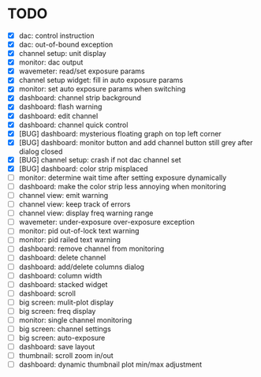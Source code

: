# TODO

- [x] dac: control instruction
- [x] dac: out-of-bound exception
- [x] channel setup: unit display
- [x] monitor: dac output
- [x] wavemeter: read/set exposure params
- [x] channel setup widget: fill in auto exposure params
- [x] monitor: set auto exposure params when switching
- [x] dashboard: channel strip background
- [x] dashboard: flash warning
- [x] dashboard: edit channel
- [x] dashboard: channel quick control
- [x] [BUG] dashboard: mysterious floating graph on top left corner
- [x] [BUG] dashboard: monitor button and add channel button still grey after dialog closed
- [x] [BUG] channel setup: crash if not dac channel set
- [x] [BUG] dashboard: color strip misplaced
- [ ] monitor: determine wait time after setting exposure dynamically
- [ ] dashboard: make the color strip less annoying when monitoring
- [ ] channel view: emit warning
- [ ] channel view: keep track of errors
- [ ] channel view: display freq warning range
- [ ] wavemeter: under-exposure over-exposure exception
- [ ] monitor: pid out-of-lock text warning
- [ ] monitor: pid railed text warning
- [ ] dashboard: remove channel from monitoring
- [ ] dashboard: delete channel
- [ ] dashboard: add/delete columns dialog
- [ ] dashboard: column width
- [ ] dashboard: stacked widget
- [ ] dashboard: scroll
- [ ] big screen: mulit-plot display
- [ ] big screen: freq display
- [ ] monitor: single channel monitoring
- [ ] big screen: channel settings
- [ ] big screen: auto-exposure
- [ ] dashboard: save layout
- [ ] thumbnail: scroll zoom in/out
- [ ] dashboard: dynamic thumbnail plot min/max adjustment
